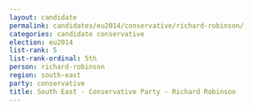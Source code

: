 ```yaml
---
layout: candidate
permalink: candidates/eu2014/conservative/richard-robinson/
categories: candidate conservative
election: eu2014
list-rank: 5
list-rank-ordinal: 5th
person: richard-robinson
region: south-east
party: conservative
title: South East - Conservative Party - Richard Robinson
---
```

